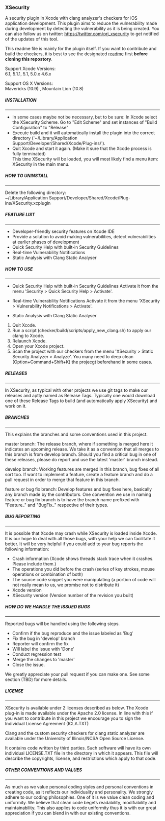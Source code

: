 ### XSecurity

A security plugin in Xcode with clang analyzer's checkers for iOS application development. 
This plugin aims to reduce the vulnerability made during development by detecting the vulnerability 
as it is being created. You can also follow us on twitter: https://twitter.com/prj_xsecurity to get notified of the updates of this tool.

This readme file is mainly for the plugin itself. If you want to contribute and build the checkers, it is best to see
the designated [readme](https://github.com/XSecurity/XSecurity/tree/master/checker) first **before cloning this repostory**.

Support Xcode Versions:  
6.1, 5.1.1, 5.1, 5.0.x 4.6.x

Support OS X Versions:  
Mavericks (10.9) , Mountain Lion (10.8)

##### INSTALLATION
_____________________________

- In some cases maybe not be necessary, but to be sure:
In Xcode select the XSecurity Scheme. Go to "Edit Scheme" and set instances of "Build Configuration" to "Release"  
- Execute build and it will automatically install the plugin into the correct directory ('~/Library/Application Support/Developer/Shared/Xcode/Plug-ins/').  
- Quit Xcode and start it again. (Make it sure that the Xcode process is fully terminated)  
This time XSecurity will be loaded, you will most likely find a menu item: XSecurity in the main menu. 

##### HOW TO UNINSTALL
_____________________________

Delete the following directory:  
~/Library/Application Support/Developer/Shared/Xcode/Plug-ins/XSecurity.xcplugin


##### FEATURE LIST
_____________________________

- Developer-friendly security features on Xcode IDE
- Provide a solution to avoid making vulnerabilities, detect vulnerabilities at earlier phases of 
  development
- Quick Security Help with built-in Security Guidelines
- Real-time Vulnerability Notifications
- Static Analysis with Clang Static Analyser

##### HOW TO USE
_____________________________

- Quick Security Help with built-in Security Guidelines
 Activate it from the menu 'Security > Quick Security Help > Activate'.

- Real-time Vulnerability Notifications
 Activate it from the menu 'XSecurity > Vulnerability Notifications > Activate'.

- Static Analysis with Clang Static Analyser
 1. Quit Xcode.
 2. Run a script (checker/build/scripts/apply_new_clang.sh) to apply our clang to Xcode.
 3. Relaunch Xcode.
 4. Open your Xcode project.
 5. Scan the project with our checkers from the menu 'XSecurity > Static Security Analyzer > Analyze'.
    You many need to deep clean (Option+Command+Shift+K) the projecgt beforehand in some cases.


##### RELEASES
_____________________________

In XSecurity, as typical with other projects we use git tags to make our releases and aptly named as 
Release Tags. Typically one would download one of these Release Tags to build (and automatically 
apply XSecurity) and work on it. 


##### BRANCHES
_____________________________

This explains the branches and some conventions used in this project.

master branch:
  The release branch, where if something is merged here it indicates an upcoming release. 
  We take it as a convention that all merges to this branch is from develop branch. 
  Should you find a critical bug in one of these releases, please do report and use the latest 'master'
  branch instead.
                   
develop branch:
  Working features are merged in this branch, bug fixes of all sort too. If want to implement a feature,
  create a feature branch and do a pull request in order to merge that feature in this branch.

feature or bug fix branch:
  Develop features and bug fixes here, basically any branch made by the contributors. One convention we use
  in naming feature or bug fix branch is to have the branch name prefixed with "Feature_" and "BugFix_" 
  respective of their types.


##### BUG REPORTING
_____________________________

It is possible that Xcode may crash while XSecurity is loaded inside Xcode. It is our hope to deal with all 
those bugs, with your help we can facilitate it better. It will be very helpful if you could add to your bug 
reports the following information:

- Crash information (Xcode shows threads stack trace when it crashes. Please include them.)
- The operations you did before the crash (series of key strokes, mouse operations or combination of both)
- The source code snippet you were manipulating (a portion of code will not really mean to us, we promise not 
  to distribute it)
- Xcode version
- XSecurity version (Version number of the revision you built)


##### HOW DO WE HANDLE THE ISSUED BUGS
_____________________________

Reported bugs will be handled using the following steps.

- Confirm if the bug reproduce and the issue labeled as 'Bug'
- Fix the bug in 'develop' branch
- Reporter will confirm the fix
- Will label the issue with 'Done'
- Conduct regression test
- Merge the changes to 'master'
- Close the issue.

We greatly appreciate your pull request if you can make one.  See some section (TBD) for more details. 


##### LICENSE
_____________________________

XSecurity is available under 2 licenses described as below.
The Xcode plug-in is made available under the Apache 2.0 license. In line with this if you want to contribute 
in this project we encourage you to sign the Individual License Agreement (ICLA.TXT)

Clang and the custom security checkers for clang static analyzer are available under the University of 
Illinois/NCSA Open Source License.

It contains code written by third parties. Such software will have its own individual LICENSE.TXT file in the
directory in which it appears. This file will describe the copyrights, license, and restrictions which apply 
to that code.


##### OTHER CONVENTIONS AND VALUES
_____________________________

As much as we value personal coding styles and personal conventions in creating code, as it reflects
our individuality and personality. We strongly adhere to our coding philosophies. One of it is we value 
clean coding and uniformity. We believe that clean code begets readability, modifiability and 
maintainability. This also applies to code uniformity thus it is with our great appreciation if you can 
blend in with our existing conventions.

